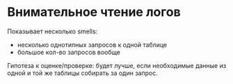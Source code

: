 # Внимательное чтение логов

Показывает несколько smells:
- несколько однотипных запросов к одной таблице
- большое кол-во запросов вообще

Гипотеза к оценке/проверке: будет лучше, если необходимые данные из одной и той же таблицы собирать за один запрос.
